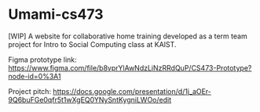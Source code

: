 # Umami-cs473

[WIP] A website for collaborative home training developed as a term team project for Intro to Social Computing class at KAIST.

Figma prototype link: https://www.figma.com/file/b8vprYlAwNdzLiNzRRdQuP/CS473-Prototype?node-id=0%3A1

Project pitch: https://docs.google.com/presentation/d/1j_aOEr-9Q6buFGe0qfr5t1wXgEQ0YNySntKygniLWOo/edit
